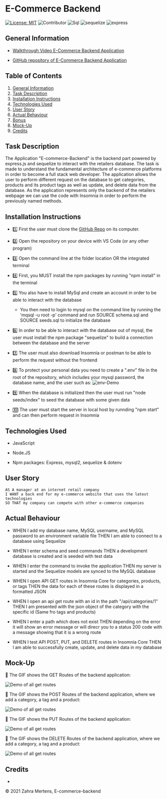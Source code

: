 # E-Commerce Backend

[![License: MIT](https://img.shields.io/badge/License-MIT-yellow.svg)](https://opensource.org/licenses/MIT) ![Contributor](https://img.shields.io/badge/Contributor-1-green.svg) ![Sql](https://img.shields.io/badge/Npm-MySql-red.svg) ![sequelize](https://img.shields.io/badge/Npm-sequelize-red.svg) ![express](https://img.shields.io/badge/Npm-expressJs-red.svg)


## General Information
 
* [Walkthrough Video E-Commerce Backend Application]()

* [GitHub repository of E-Commerce Backend Application](https://github.com/ZahraMertens/E-commerce-backend.git)


## Table of Contents
1. [General Information](#general-information)
2. [Task Description](#task-description)
3. [Installation Instructions](#installation-instructions)
5. [Technologies Used](#technologies-used)
6. [User Story](#user-story)
7. [Actual Behaviour](#actual-behaviour)
8. [Bonus](#bonus)
9. [Mock-Up](#mock-up)
10. [Credits](#credits)


## Task Description

The Application "E-commerce-Backend" is the backend part powered by express.js and sequelize to interact with the retailers database. The task is made to understand the fundamental architecture of e-commerce platforms in order to become a full stack web developer. The application allows the user to perform different request on the database to get categories, products and its product tags as well as update, and delete data from the database. As the application represents only the backend of the retailers webpage we can use the code with Insomnia in order to perform the previously named methods.

## Installation Instructions

* 1️⃣ First the user must clone the [GitHub Repo](https://github.com/ZahraMertens/E-commerce-backend.git) on its computer.

* 2️⃣ Open the repository on your device with VS Code (or any other program)

* 3️⃣ Open the command line at the folder location OR the integrated terminal 

* 4️⃣ First, you MUST install the npm packages by running "npm install" in the terminal

* 5️⃣ You also have to install MySql and create an account in order to be able to interact with the database

   * You then need to login to mysql on the command line by running the 'mqsql -u root -p' command and run SOURCE schema.sql and SOURCE seeds.sql to initialize the database

* 6️⃣ In order to be able to interact with the database out of mysql, the user must install the npm package "sequelize" to build a connection between the database and the server

* 7️⃣ The user must also download Insomnia or postman to be able to perform the request without the frontend

* 8️⃣ To protect your personal data you need to create a ".env" file in the root of the repository, which includes your mysql password, the database name, and the user such as:  ![env-Demo](./Assets/Readme/env_demo.png)

* 9️⃣ When the database is initialized then the user must run "node seeds/index" to seed the database with some given data

* 🔟 The user must start the server in local host by runnding "npm start" and can then perform request in Insomnia

## Technologies Used

* JavaScript

* Node.JS

* Npm packages: Express, mysql2, sequelize & dotenv

## User Story

```
AS A manager at an internet retail company
I WANT a back end for my e-commerce website that uses the latest technologies
SO THAT my company can compete with other e-commerce companies
```

## Actual Behaviour

* WHEN I add my database name, MySQL username, and MySQL password to an environment variable file THEN I am able to connect to a database using Sequelize

* WHEN I enter schema and seed commands THEN a development database is created and is seeded with test data

* WHEN I enter the command to invoke the application THEN my server is started and the Sequelize models are synced to the MySQL database

* WHEN I open API GET routes in Insomnia Core for categories, products, or tags THEN the data for each of these routes is displayed in a formatted JSON

* WHEN I open an api get route with an id in the path "/api/categories/1" THEN I am presented with the json object of the category with the specific id (Same fro tags and products)

* WHEN I enter a path which does not exist THEN depending on the error it will show an error message or will direcr you to a status 200 code with a message showing that it is a wrong route

* WHEN I test API POST, PUT, and DELETE routes in Insomnia Core THEN I am able to successfully create, update, and delete data in my database


## Mock-Up

🎥 The GIF shows the GET Routes of the backend application:

![Demo of all get routes](./Assets/Readme/get-routes.gif)

🎥 The GIF shows the POST Routes of the backend application, where we add a category, a tag and a product:

![Demo of all get routes](./Assets/Readme/post-routes.gif)

🎥 The GIF shows the PUT Routes of the backend application:

![Demo of all get routes](./Assets/Readme/put-routes.gif)

🎥 The GIF shows the DELETE Routes of the backend application, where we add a category, a tag and a product:

![Demo of all get routes](./Assets/Readme/delete-routes.gif)


## Credits

* 



© 2021 Zahra Mertens, E-commerce-backend